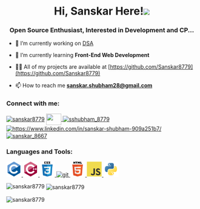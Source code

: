 <h1 align="center">Hi, Sanskar Here!<img src="https://raw.githubusercontent.com/MartinHeinz/MartinHeinz/master/wave.gif" width="30px"></h1>
<h3 align="center">Open Source Enthusiast, Interested in Development and CP...</h3>


- 🔭 I’m currently working on [DSA](https://github.com/Sanskar8779/DSA)

- 🌱 I’m currently learning **Front-End Web Development**

- 👨‍💻 All of my projects are available at [https://github.com/Sanskar8779](https://github.com/Sanskar8779)

- 📫 How to reach me **sanskar.shubham28@gmail.com**

<h3 align="left">Connect with me:</h3>
<p align="left">
<a href="https://dev.to/sanskar8779" target="blank"><img align="center" src="https://cdn.jsdelivr.net/npm/simple-icons@3.0.1/icons/dev-dot-to.svg" alt="sanskar8779" height="30" width="40" /></a>
<a href="mailto:sanskar.shubham28@gmail.com">
<img align="center" src="https://seeklogo.com/images/G/gmail-logo-B9EE8C51F1-seeklogo.com.png"height="30" width="40" />
<a href="https://twitter.com/sshubham_8779" target="blank"><img align="center" src="https://raw.githubusercontent.com/rahuldkjain/github-profile-readme-generator/master/src/images/icons/Social/twitter.svg" alt="sshubham_8779" height="30" width="40" /></a>
<a href="https://linkedin.com/in/https://www.linkedin.com/in/sanskar-shubham-909a251b7/" target="blank"><img align="center" src="https://raw.githubusercontent.com/rahuldkjain/github-profile-readme-generator/master/src/images/icons/Social/linked-in-alt.svg" alt="https://www.linkedin.com/in/sanskar-shubham-909a251b7/" height="30" width="40" /></a>
<a href="https://instagram.com/sanskar_8667" target="blank"><img align="center" src="https://raw.githubusercontent.com/rahuldkjain/github-profile-readme-generator/master/src/images/icons/Social/instagram.svg" alt="sanskar_8667" height="30" width="40" /></a>
</p>

<h3 align="left">Languages and Tools:</h3>
<p align="left"> <a href="https://www.cprogramming.com/" target="_blank"> <img src="https://raw.githubusercontent.com/devicons/devicon/master/icons/c/c-original.svg" alt="c" width="40" height="40"/> </a> <a href="https://www.w3schools.com/cpp/" target="_blank"> <img src="https://raw.githubusercontent.com/devicons/devicon/master/icons/cplusplus/cplusplus-original.svg" alt="cplusplus" width="40" height="40"/> </a> <a href="https://www.w3schools.com/css/" target="_blank"> <img src="https://raw.githubusercontent.com/devicons/devicon/master/icons/css3/css3-original-wordmark.svg" alt="css3" width="40" height="40"/> </a> <a href="https://git-scm.com/" target="_blank"> <img src="https://www.vectorlogo.zone/logos/git-scm/git-scm-icon.svg" alt="git" width="40" height="40"/> </a> <a href="https://www.w3.org/html/" target="_blank"> <img src="https://raw.githubusercontent.com/devicons/devicon/master/icons/html5/html5-original-wordmark.svg" alt="html5" width="40" height="40"/> </a> <a href="https://developer.mozilla.org/en-US/docs/Web/JavaScript" target="_blank"> <img src="https://raw.githubusercontent.com/devicons/devicon/master/icons/javascript/javascript-original.svg" alt="javascript" width="40" height="40"/> </a> <a href="https://www.python.org" target="_blank"> <img src="https://raw.githubusercontent.com/devicons/devicon/master/icons/python/python-original.svg" alt="python" width="40" height="40"/> </a> </p>

<p><img align="left" src="https://github-readme-stats.vercel.app/api/top-langs?username=sanskar8779&show_icons=true&locale=en&layout=compact" alt="sanskar8779" /></p>

<p>&nbsp;<img align="center" src="https://github-readme-stats.vercel.app/api?username=sanskar8779&show_icons=true&locale=en" alt="sanskar8779" /></p>

<p><img align="center" src="https://github-readme-streak-stats.herokuapp.com/?user=sanskar8779&" alt="sanskar8779" /></p>

